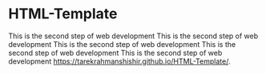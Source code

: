# HTML-Template
This is the second step of web development
This is the second step of web development
This is the second step of web development
This is the second step of web development
This is the second step of web development
 https://tarekrahmanshishir.github.io/HTML-Template/.
